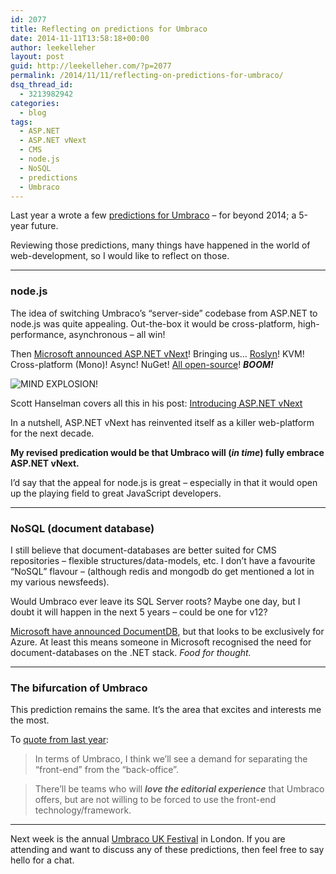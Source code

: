 ```yaml
---
id: 2077
title: Reflecting on predictions for Umbraco
date: 2014-11-11T13:58:18+00:00
author: leekelleher
layout: post
guid: http://leekelleher.com/?p=2077
permalink: /2014/11/11/reflecting-on-predictions-for-umbraco/
dsq_thread_id:
  - 3213982942
categories:
  - blog
tags:
  - ASP.NET
  - ASP.NET vNext
  - CMS
  - node.js
  - NoSQL
  - predictions
  - Umbraco
---
```

Last year a wrote a few [predictions for Umbraco](http://leekelleher.com/2013/11/17/predictions-for-umbraco-beyond-2014/) &#8211; for beyond 2014; a 5-year future.

Reviewing those predictions, many things have happened in the world of web-development, so I would like to reflect on those.

* * *

### node.js

The idea of switching Umbraco&#8217;s &#8220;server-side&#8221; codebase from ASP.NET to node.js was quite appealing. Out-the-box it would be cross-platform, high-performance, asynchronous &#8211; all win!

Then [Microsoft announced ASP.NET vNext](http://blogs.msdn.com/b/dotnet/archive/2014/05/12/the-next-generation-of-net-asp-net-vnext.aspx)! Bringing us&#8230; [Roslyn](http://roslyn.codeplex.com/)! KVM! Cross-platform (Mono)! Async! NuGet! [All open-source](https://github.com/aspnet)! **_BOOM!_**

![MIND EXPLOSION!](http://www.reactiongifs.com/wp-content/uploads/2013/10/tim-and-eric-mind-blown.gif)

Scott Hanselman covers all this in his post: [Introducing ASP.NET vNext](http://www.hanselman.com/blog/IntroducingASPNETVNext.aspx)

In a nutshell, ASP.NET vNext has reinvented itself as a killer web-platform for the next decade.

**My revised predication would be that Umbraco will (_in time_) fully embrace ASP.NET vNext.**

I&#8217;d say that the appeal for node.js is great &#8211; especially in that it would open up the playing field to great JavaScript developers.

* * *

### NoSQL (document database)

I still believe that document-databases are better suited for CMS repositories &#8211; flexible structures/data-models, etc. I don&#8217;t have a favourite &#8220;NoSQL&#8221; flavour &#8211; (although redis and mongodb do get mentioned a lot in my various newsfeeds).

Would Umbraco ever leave its SQL Server roots? Maybe one day, but I doubt it will happen in the next 5 years &#8211; could be one for v12?

[Microsoft have announced DocumentDB](http://azure.microsoft.com/en-gb/documentation/articles/documentdb-introduction/), but that looks to be exclusively for Azure. At least this means someone in Microsoft recognised the need for document-databases on the .NET stack. _Food for thought._

* * *

### The bifurcation of Umbraco

This prediction remains the same. It&#8217;s the area that excites and interests me the most.

To [quote from last year](http://leekelleher.com/2013/11/17/predictions-for-umbraco-beyond-2014/):

> In terms of Umbraco, I think we&#8217;ll see a demand for separating the &#8220;front-end&#8221; from the &#8220;back-office&#8221;.
  
> There&#8217;ll be teams who will **_love the editorial experience_** that Umbraco offers, but are not willing to be forced to use the front-end technology/framework.

* * *

Next week is the annual [Umbraco UK Festival](http://umbracoukfestival.co.uk/) in London. If you are attending and want to discuss any of these predictions, then feel free to say hello for a chat.